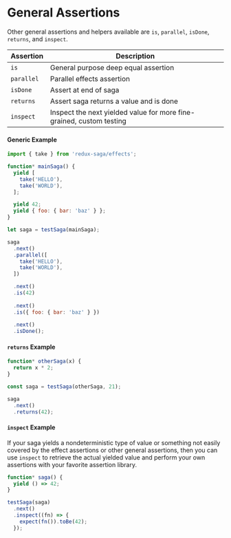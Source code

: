 # General Assertions

Other general assertions and helpers available are `is`, `parallel`, `isDone`,
`returns`, and `inspect`.

| Assertion  | Description                                                          |
| ---------- | -------------------------------------------------------------------- |
| `is`       | General purpose deep equal assertion                                 |
| `parallel` | Parallel effects assertion                                           |
| `isDone`   | Assert at end of saga                                                |
| `returns`  | Assert saga returns a value and is done                              |
| `inspect`  | Inspect the next yielded value for more fine-grained, custom testing |

#### Generic Example

```js
import { take } from 'redux-saga/effects';

function* mainSaga() {
  yield [
    take('HELLO'),
    take('WORLD'),
  ];

  yield 42;
  yield { foo: { bar: 'baz' } };
}

let saga = testSaga(mainSaga);

saga
  .next()
  .parallel([
    take('HELLO'),
    take('WORLD'),
  ])

  .next()
  .is(42)
  
  .next()
  .is({ foo: { bar: 'baz' } })
  
  .next()
  .isDone();
```

#### `returns` Example

```js
function* otherSaga(x) {
  return x * 2;
}

const saga = testSaga(otherSaga, 21);

saga
  .next()
  .returns(42);
```

#### `inspect` Example

If your saga yields a nondeterministic type of value or something not easily
covered by the effect assertions or other general assertions, then you can use
`inspect` to retrieve the actual yielded value and perform your own assertions
with your favorite assertion library.

```js
function* saga() {
  yield () => 42;
}

testSaga(saga)
  .next()
  .inspect((fn) => {
    expect(fn()).toBe(42);
  });
```
